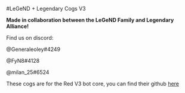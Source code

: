 #LeGeND + Legendary Cogs V3 

**Made in collaboration between the LeGeND Family and Legendary Alliance!**

Find us on discord: 


@Generaleoley#4249 

@FyN8#4128

@milan_25#6524

These cogs are for the Red V3 bot core, you can find their github [here](https://github.com/Cog-Creators/Red-DiscordBot)

